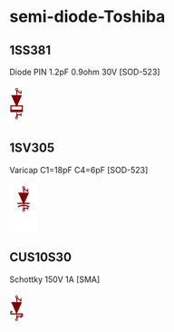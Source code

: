 # semi-diode-Toshiba

## 1SS381
Diode PIN 1.2pF 0.9ohm 30V [SOD-523]

![1SS381__1__1](/images/semi-diode-Toshiba__1SS381__1__1.png?raw=true) 

## 1SV305
Varicap C1=18pF C4=6pF [SOD-523]

![1SV305__1__1](/images/semi-diode-Toshiba__1SV305__1__1.png?raw=true) 

## CUS10S30
Schottky 150V 1A [SMA]

![CUS10S30__1__1](/images/semi-diode-Toshiba__CUS10S30__1__1.png?raw=true) 

